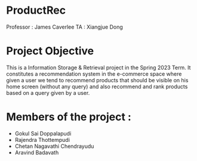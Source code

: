 # ProductRec

Professor : James Caverlee TA : Xiangjue Dong

# Project Objective
This is a Information Storage & Retrieval project in the Spring 2023 Term. It constitutes a recommendation system in the e-commerce space where given a user we tend to recommend products that should be visible on his home screen (without any query) and also recommend and rank products based on a query given by a user.

# Members of the project :

* Gokul Sai Doppalapudi
* Rajendra Thottempudi
* Chetan Nagavathi Chendrayudu
* Aravind Badavath


